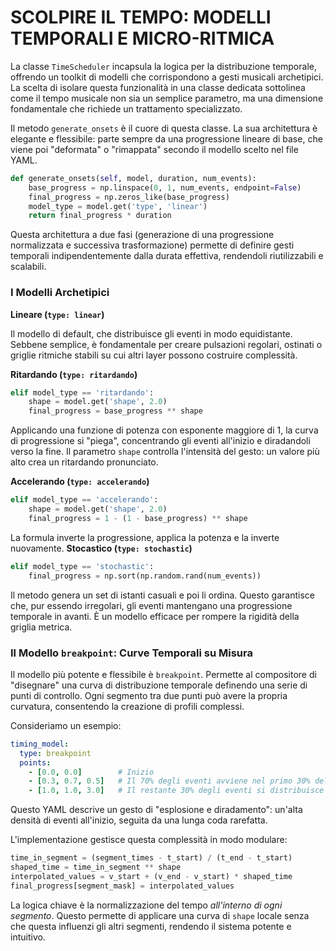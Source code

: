 # SCOLPIRE IL TEMPO: MODELLI TEMPORALI E MICRO-RITMICA

La classe `TimeScheduler` incapsula la logica per la distribuzione temporale, offrendo un toolkit di modelli che corrispondono a gesti musicali archetipici. La scelta di isolare questa funzionalità in una classe dedicata sottolinea come il tempo musicale non sia un semplice parametro, ma una dimensione fondamentale che richiede un trattamento specializzato.

Il metodo `generate_onsets` è il cuore di questa classe. La sua architettura è elegante e flessibile: parte sempre da una progressione lineare di base, che viene poi "deformata" o "rimappata" secondo il modello scelto nel file YAML.

```python
def generate_onsets(self, model, duration, num_events):
    base_progress = np.linspace(0, 1, num_events, endpoint=False)
    final_progress = np.zeros_like(base_progress)
    model_type = model.get('type', 'linear')
    return final_progress * duration
```

Questa architettura a due fasi (generazione di una progressione normalizzata e successiva trasformazione) permette di definire gesti temporali indipendentemente dalla durata effettiva, rendendoli riutilizzabili e scalabili.

### I Modelli Archetipici

**Lineare (`type: linear`)**

Il modello di default, che distribuisce gli eventi in modo equidistante. Sebbene semplice, è fondamentale per creare pulsazioni regolari, ostinati o griglie ritmiche stabili su cui altri layer possono costruire complessità.

**Ritardando (`type: ritardando`)** 
```python
elif model_type == 'ritardando':
    shape = model.get('shape', 2.0)
    final_progress = base_progress ** shape
```
Applicando una funzione di potenza con esponente maggiore di 1, la curva di progressione si "piega", concentrando gli eventi all'inizio e diradandoli verso la fine. Il parametro `shape` controlla l'intensità del gesto: un valore più alto crea un ritardando pronunciato.

**Accelerando (`type: accelerando`)**
```python
elif model_type == 'accelerando':
    shape = model.get('shape', 2.0)
    final_progress = 1 - (1 - base_progress) ** shape
```
La formula inverte la progressione, applica la potenza e la inverte nuovamente.
**Stocastico (`type: stochastic`)**

```python
elif model_type == 'stochastic':
    final_progress = np.sort(np.random.rand(num_events))
```
Il metodo genera un set di istanti casuali e poi li ordina. Questo garantisce che, pur essendo irregolari, gli eventi mantengano una progressione temporale in avanti. È un modello efficace per rompere la rigidità della griglia metrica.

### Il Modello `breakpoint`: Curve Temporali su Misura

Il modello più potente e flessibile è `breakpoint`. Permette al compositore di "disegnare" una curva di distribuzione temporale definendo una serie di punti di controllo. Ogni segmento tra due punti può avere la propria curvatura, consentendo la creazione di profili complessi.

Consideriamo un esempio:
```yaml
timing_model:
  type: breakpoint
  points:
    - [0.0, 0.0]        # Inizio
    - [0.3, 0.7, 0.5]   # Il 70% degli eventi avviene nel primo 30% del tempo (curva concava, ease-out)
    - [1.0, 1.0, 3.0]   # Il restante 30% degli eventi si distribuisce nel 70% del tempo rimanente (curva convessa, ease-in)
```
Questo YAML descrive un gesto di "esplosione e diradamento": un'alta densità di eventi all'inizio, seguita da una lunga coda rarefatta.

L'implementazione gestisce questa complessità in modo modulare:
```python
time_in_segment = (segment_times - t_start) / (t_end - t_start)
shaped_time = time_in_segment ** shape
interpolated_values = v_start + (v_end - v_start) * shaped_time
final_progress[segment_mask] = interpolated_values
```
La logica chiave è la normalizzazione del tempo *all'interno di ogni segmento*. Questo permette di applicare una curva di `shape` locale senza che questa influenzi gli altri segmenti, rendendo il sistema potente e intuitivo.
